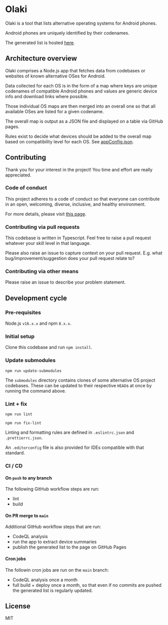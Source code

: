 # Olaki

Olaki is a tool that lists alternative operating systems for Android phones.

Android phones are uniquely identified by their codenames.

The generated list is hosted [here](https://olaki-android.github.io/olaki/).

## Architecture overview

Olaki comprises a Node.js app that fetches data from codebases or websites of known alternative OSes for Android.

Data collected for each OS is in the form of a map where keys are unique codenames of compatible Android phones and values are
generic device info and download links where possible.

Those individual OS maps are then merged into an overall one so that all available OSes are listed for a given codename. 

The overall map is output as a JSON file and displayed on a table via GitHub pages.

Rules exist to decide what devices should be added to the overall map based on compatibility level for each OS. See [appConfig.json](./appConfig.json).

## Contributing

Thank you for your interest in the project! You time and effort are really appreciated.

### Code of conduct

This project adheres to a code of conduct so that everyone can contribute in an open, welcoming, diverse, inclusive, and healthy environment.

For more details, please visit [this page](https://www.contributor-covenant.org/version/2/1/code_of_conduct/).

### Contributing via pull requests

This codebase is written in Typescript. Feel free to raise a pull request whatever your skill level in that language.

Please also raise an issue to capture context on your pull request. E.g. what bug/improvement/suggestion does your pull request relate to?

### Contributing via other means

Please raise an issue to describe your problem statement.

## Development cycle

### Pre-requisites

Node.js `v16.x.x` and npm `8.x.x`.

### Initial setup

Clone this codebase and run `npm install`.

### Update submodules

`npm run update-submodules`

The `submodules` directory contains clones of some alternative OS project codebases. These can be updated to their respective `HEAD`s at once by running the command above. 

### Lint + fix

`npm run lint`

`npm run fix-lint`

Linting and formatting rules are defined in `.eslintrc.json` and `.prettierrc.json`.

An `.editorconfig` file is also provided for IDEs compatible with that standard.

### CI / CD

#### On `push` to any branch

The following GitHub workflow steps are run:
- lint
- build

#### On PR merge to `main`

Additional GitHub workflow steps that are run:
- CodeQL analysis
- run the app to extract device summaries
- publish the generated list to the page on GitHub Pages

#### Cron jobs
The followin cron jobs are run on the `main` branch:
- CodeQL analysis once a month
- full build + deploy once a month, so that even if no commits are pushed the generated list is regularly updated.

## License

MIT
